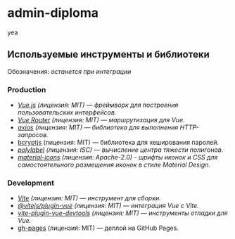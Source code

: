 # admin-diploma
yea

## Используемые инструменты и библиотеки

Обозначения: *останется при интеграции*

### Production
- *[Vue.js](https://vuejs.org/) (лицензия: MIT) — фреймворк для построения пользовательских интерфейсов.*
- *[Vue Router](https://router.vuejs.org/) (лицензия: MIT) — маршрутизация для Vue.*
- *[axios](https://axios-http.com/) (лицензия: MIT) — библиотека для выполнения HTTP-запросов.*
- [bcryptjs](https://github.com/dcodeIO/bcrypt.js) (лицензия: MIT) — библиотека для хеширования паролей.
- *[polylabel](https://github.com/mapbox/polylabel) (лицензия: ISC) — вычисление центра тяжести полигонов.*
- *[material-icons](https://github.com/marella/material-icons) (лицензия: Apache-2.0) - шрифты иконок и CSS для самостоятельного размещения иконок в стиле Material Design.*

### Development
- *[Vite](https://vitejs.dev/) (лицензия: MIT) — инструмент для сборки.*
- *[@vitejs/plugin-vue](https://github.com/vitejs/vite-plugin-vue) (лицензия: MIT) — интеграция Vue с Vite.*
- *[vite-plugin-vue-devtools](https://github.com/webfansplz/vite-plugin-vue-devtools) (лицензия: MIT) — инструменты отладки для Vue.*
- [gh-pages](https://github.com/tschaub/gh-pages) (лицензия: MIT) — деплой на GitHub Pages.
